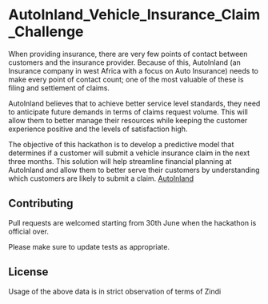 # AutoInland_Vehicle_Insurance_Claim_Challenge

When providing insurance, there are very few points of contact between customers and the insurance provider. Because of this, AutoInland (an Insurance company in west Africa with a focus on Auto Insurance) needs to make every point of contact count; one of the most valuable of these is filing and settlement of claims.

AutoInland believes that to achieve better service level standards, they need to anticipate future demands in terms of claims request volume. This will allow them to better manage their resources while keeping the customer experience positive and the levels of satisfaction high.

The objective of this hackathon is to develop a predictive model that determines if a customer will submit a vehicle insurance claim in the next three months. This solution will help streamline financial planning at AutoInland and allow them to better serve their customers by understanding which customers are likely to submit a claim.
[AutoInland](https://zindi.africa/competitions/autoinland-vehicle-insurance-claim-challenge)





## Contributing
Pull requests are welcomed starting from 30th June when the hackathon is official over.

Please make sure to update tests as appropriate.

## License
Usage of the above data is in strict observation of terms of Zindi

